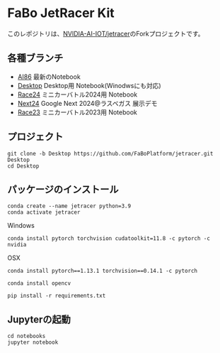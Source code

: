 # FaBo JetRacer Kit

このレポジトリは、[NVIDIA-AI-IOT/jetracer](http://github.com/NVIDIA-AI-IOT/jetracer)のForkプロジェクトです。

## 各種ブランチ

- [AI86](https://github.com/FaBoPlatform/jetracer/tree/AI86) 最新のNotebook
- [Desktop](https://github.com/FaBoPlatform/jetracer/tree/Desktop) Desktop用 Notebook(Winodwsにも対応)
- [Race24](https://github.com/FaBoPlatform/jetracer/tree/Race24) ミニカーバトル2024用 Notebook
- [Next24](https://github.com/FaBoPlatform/jetracer/tree/Next24) Google Next 2024@ラスベガス 展示デモ
- [Race23](https://github.com/FaBoPlatform/jetracer/tree/Race23) ミニカーバトル2023用 Notebook
  
## プロジェクト

```
git clone -b Desktop https://github.com/FaBoPlatform/jetracer.git Desktop
cd Desktop
```

## パッケージのインストール

```
conda create --name jetracer python=3.9
conda activate jetracer
```

Windows
```
conda install pytorch torchvision cudatoolkit=11.8 -c pytorch -c nvidia
```

OSX
```
conda install pytorch==1.13.1 torchvision==0.14.1 -c pytorch
```

```
conda install opencv
```

```
pip install -r requirements.txt
```

## Jupyterの起動

```
cd notebooks
jupyter notebook
```
